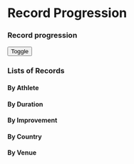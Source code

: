 # Record Progression

<!-- %%% style:  ~/nav_bar            -->
<!-- %%% style:  ~/records            -->
<!-- %%% script: ~/nav_bar            -->
<!-- %%% script: ~/../Utils           -->
<!-- %%% script: ~/../Country_Data    -->
<!-- %%% script: ~/../Country         -->
<!-- %%% script: ~/../Venue           -->
<!-- %%% script: ~/../Athlete         -->
<!-- %%% script: ~/../Records         -->
<!-- %%% script: ~/rinks              -->
<!-- %%% script: ~/skaters            -->
<!-- %%% script: ~/events             -->
<!-- %%% script: ~/record_progression -->

<div id = "navigation2"></div>

<div id = 'description'></div>

### Record progression

<div id = "record_table"></div>

<canvas id = "record_chart"></canvas>

<button id = "toggle" type = 'button' onclick = 'load_chart ()'>Toggle</button>

<h3 class = "records-header">Lists of Records</h3>

<div class = "number-of-records">

<section class = "by-skater">
<h4> By Athlete</h4>
<div id = "skater_count" class = "padded"></div>
</section>

<section class = "by-duration">
<h4> By Duration</h4>
<div id = "duration_count" class = "padded"></div>
</section>

<section class = "by-improvement">
<h4> By Improvement </h4>
<div id = "improvement_count" class = "padded"></div>
</section>

<section class = "by-country">
<h4> By Country</h4>
<div id = "country_count" class = "padded"></div>
</section>

<section class = "by-rink">
<h4> By Venue</h4>
<div id = "rink_count" class = "padded"></div>
</section>
</div>

